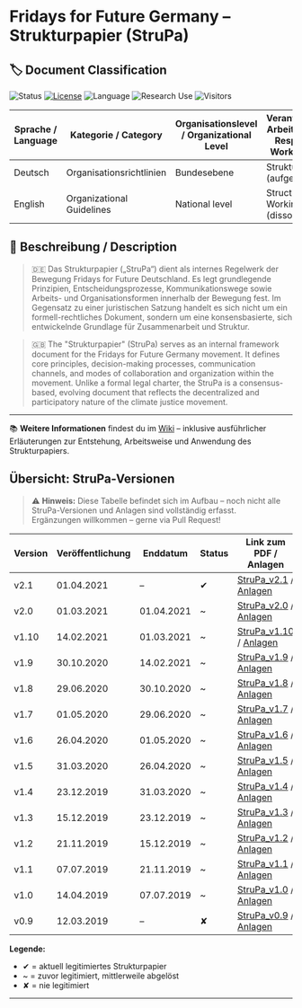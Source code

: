 # Fridays for Future Germany – Strukturpapier (StruPa)

## 🏷️ Document Classification
![Status](https://img.shields.io/badge/status-archived-blue) 
[![License](https://img.shields.io/badge/license-CC--BY--SA--4.0-lightgrey)](https://creativecommons.org/licenses/by-sa/4.0/) 
![Language](https://img.shields.io/badge/language-German-red) 
![Research Use](https://img.shields.io/badge/suitable%20for-Research-blueviolet)
![Visitors](https://visitor-badge.laobi.icu/badge?page_id=fridaysforfuture-archive.strupa)

| Sprache / Language | Kategorie / Category           | Organisationslevel / Organizational Level | Verantwortliche Arbeitsgruppe / Responsible Workinggroup |
|--------------------|--------------------------------|-------------------------------------------|----------------------------------------------------------|
| Deutsch            | Organisationsrichtlinien       | Bundesebene                               | Struktur-AG (aufgelöst)                                  |
| English            | Organizational Guidelines      | National level                            | Structure Working Group (dissolved)                      |

## 📑 Beschreibung / Description
> 🇩🇪 Das Strukturpapier („StruPa“) dient als internes Regelwerk der Bewegung Fridays for Future Deutschland.
> Es legt grundlegende Prinzipien, Entscheidungsprozesse, Kommunikationswege sowie Arbeits- und Organisationsformen innerhalb der Bewegung fest. Im Gegensatz zu einer juristischen Satzung handelt es sich nicht um ein formell-rechtliches Dokument, sondern um eine konsensbasierte, sich entwickelnde Grundlage für Zusammenarbeit und Struktur.

> 🇬🇧 The "Strukturpapier" (StruPa) serves as an internal framework document for the Fridays for Future Germany movement.
> It defines core principles, decision-making processes, communication channels, and modes of collaboration and organization within the movement. Unlike a formal legal charter, the StruPa is a consensus-based, evolving document that reflects the decentralized and participatory nature of the climate justice movement.

---
📚 **Weitere Informationen** findest du im [Wiki](https://github.com/fridaysforfuture-archive/strupa/wiki) – inklusive ausführlicher Erläuterungen zur Entstehung, Arbeitsweise und Anwendung des Strukturpapiers.

## Übersicht: StruPa-Versionen
> ⚠️ **Hinweis:** Diese Tabelle befindet sich im Aufbau – noch nicht alle StruPa-Versionen und Anlagen sind vollständig erfasst.  
> Ergänzungen willkommen – gerne via Pull Request!

| Version | Veröffentlichung | Enddatum    | Status | Link zum PDF / Anlagen                                                                                    | Abstimmung/Änderungsanträge   |
|---------|------------------|-------------|--------|------------------------------------------------------------------------------------------------------------|------------------------------| 
| v2.1    | 01.04.2021       | –           | ✔︎      | [StruPa_v2.1](https://fffutu.re/strupa-v2-1-pdf) / [Anlagen](https://fffutu.re/finanzkonzept-v3-0-pdf)    | - | 
| v2.0    | 01.03.2021       | 01.04.2021  | ~      | [StruPa_v2.0](https://fffutu.re/strupa-v2-0-pdf) / [Anlagen](https://fffutu.re/strupa-v2-0-dokumente)     | - | 
| v1.10   | 14.02.2021       | 01.03.2021  | ~      | [StruPa_v1.10](https://fffutu.re/strupa-v1-10-pdf) / [Anlagen](https://fffutu.re/strupa-v1-10-dokumente)  | - | 
| v1.9    | 30.10.2020       | 14.02.2021  | ~      | [StruPa_v1.9](https://fffutu.re/strupa-v1-9-pdf) / [Anlagen](https://fffutu.re/strupa-v1-9-dokumente)     | - | 
| v1.8    | 29.06.2020       | 30.10.2020  | ~      | [StruPa_v1.8](https://fffutu.re/strupa-v1-8-pdf) / [Anlagen](https://fffutu.re/strupa-v1-8-dokumente)     | - | 
| v1.7    | 01.05.2020       | 29.06.2020  | ~      | [StruPa_v1.7](https://fffutu.re/strupa-v1-7-pdf) / [Anlagen](https://fffutu.re/strupa-v1-7-dokumente)     | - | 
| v1.6    | 26.04.2020       | 01.05.2020  | ~      | [StruPa_v1.6](https://fffutu.re/strupa-v1-6-pdf) / [Anlagen](https://fffutu.re/strupa-v1-6-dokumente)     | - | 
| v1.5    | 31.03.2020       | 26.04.2020  | ~      | [StruPa_v1.5](https://fffutu.re/strupa-v1-5-pdf) / [Anlagen](https://fffutu.re/strupa-v1-5-dokumente)     | - | 
| v1.4    | 23.12.2019       | 31.03.2020  | ~      | [StruPa_v1.4](https://fffutu.re/strupa-v1-4-pdf) / [Anlagen](https://fffutu.re/strupa-v1-4-dokumente)     | - | 
| v1.3    | 15.12.2019       | 23.12.2019  | ~      | [StruPa_v1.3](https://fffutu.re/strupa-v1-3-pdf) / [Anlagen](https://fffutu.re/strupa-v1-3-dokumente)     | - | 
| v1.2    | 21.11.2019       | 15.12.2019  | ~      | [StruPa_v1.2](https://fffutu.re/strupa-v1-2-pdf) / [Anlagen](https://fffutu.re/strupa-v1-2-dokumente)     | - | 
| v1.1    | 07.07.2019       | 21.11.2019  | ~      | [StruPa_v1.1](https://fffutu.re/strupa-v1-1-pdf) / [Anlagen](https://fffutu.re/strupa-v1-1-dokumente)     | - | 
| v1.0    | 14.04.2019       | 07.07.2019  | ~      | [StruPa_v1.0](https://fffutu.re/strupa-v1-0-pdf) / [Anlagen](https://fffutu.re/strupa-v1-0-dokumente)     | - | 
| v0.9    | 12.03.2019       | –           | ✘      | [StruPa_v0.9](https://fffutu.re/strupa-v0-9-pdf) / [Anlagen](https://fffutu.re/strupa-v0-9-dokumente)     | - | 

**Legende:**
- ✔︎ = aktuell legitimiertes Strukturpapier  
- ~ = zuvor legitimiert, mittlerweile abgelöst  
- ✘ = nie legitimiert

---
